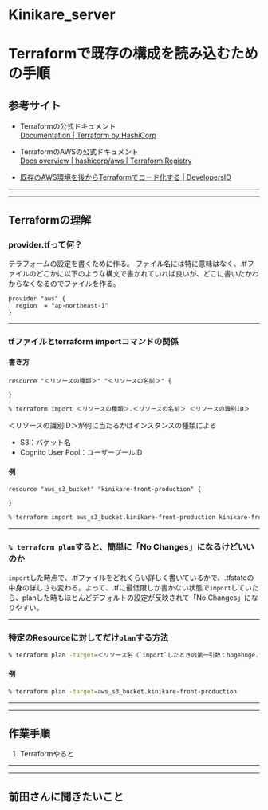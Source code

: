 # Kinikare_server

# Terraformで既存の構成を読み込むための手順

## 参考サイト

- Terraformの公式ドキュメント  
[Documentation | Terraform by HashiCorp](https://www.terraform.io/docs)

- TerraformのAWSの公式ドキュメント  
[Docs overview | hashicorp/aws | Terraform Registry](https://registry.terraform.io/providers/hashicorp/aws/latest/docs)

- [既存のAWS環境を後からTerraformでコード化する | DevelopersIO](https://dev.classmethod.jp/articles/aws-with-terraform/#toc-7)

---
---

## Terraformの理解

### provider.tfって何？

テラフォームの設定を書くために作る。
ファイル名には特に意味はなく、.tfファイルのどこかに以下のような構文で書かれていれば良いが、どこに書いたかわからなくなるのでファイルを作る。
```
provider "aws" {
  region  = "ap-northeast-1"
}
```

---

### tfファイルとterraform importコマンドの関係

#### 書き方

```
resource "＜リソースの種類＞" "＜リソースの名前＞" {
    
}
```

```zsh
% terraform import ＜リソースの種類＞.＜リソースの名前＞ ＜リソースの識別ID＞
```

＜リソースの識別ID＞が何に当たるかはインスタンスの種類による

- S3：バケット名
- Cognito User Pool：ユーザープールID

#### 例

```
resource "aws_s3_bucket" "kinikare-front-production" {
    
}
```

```zsh
% terraform import aws_s3_bucket.kinikare-front-production kinikare-front-production
```

---

### `% terraform plan`すると、簡単に「No Changes」になるけどいいのか

`import`した時点で、.tfファイルをどれくらい詳しく書いているかで、.tfstateの中身の詳しさも変わる。よって、.tfに最低限しか書かない状態で`import`していたら、planした時もほとんどデフォルトの設定が反映されて「No Changes」になりやすい。

---

### 特定のResourceに対してだけ`plan`する方法

```zsh
% terraform plan -target=＜リソース名（`import`したときの第一引数：hogehoge.fugafuga）＞
```

#### 例

```zsh
% terraform plan -target=aws_s3_bucket.kinikare-front-production
```

---
---

## 作業手順

1. Terraformやると

---
---

## 前田さんに聞きたいこと
